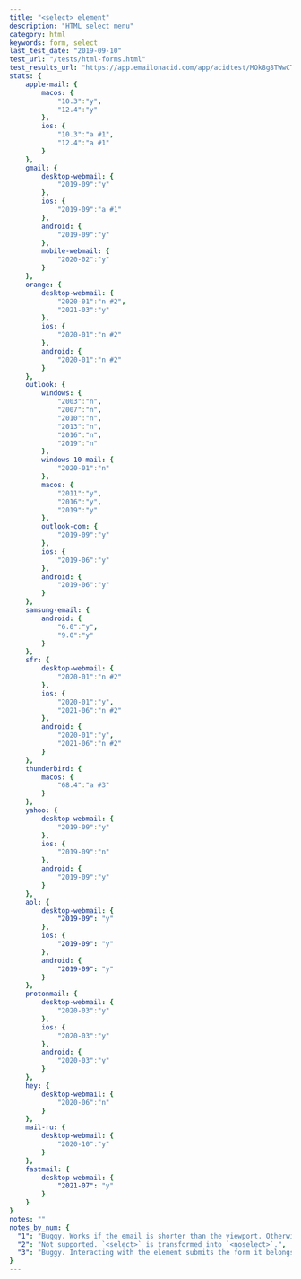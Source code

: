 ```yaml
---
title: "<select> element"
description: "HTML select menu"
category: html
keywords: form, select
last_test_date: "2019-09-10"
test_url: "/tests/html-forms.html"
test_results_url: "https://app.emailonacid.com/app/acidtest/MOk8g8TWwCTL4vLGrdMIgu3Vncqdxif6KlK4g8HfUV1mB/list"
stats: {
    apple-mail: {
        macos: {
            "10.3":"y",
            "12.4":"y"
        },
        ios: {
            "10.3":"a #1",
            "12.4":"a #1"
        }
    },
    gmail: {
        desktop-webmail: {
            "2019-09":"y"
        },
        ios: {
            "2019-09":"a #1"
        },
        android: {
            "2019-09":"y"
        },
        mobile-webmail: {
            "2020-02":"y"
        }
    },
    orange: {
        desktop-webmail: {
            "2020-01":"n #2",
            "2021-03":"y"
        },
        ios: {
            "2020-01":"n #2"
        },
        android: {
            "2020-01":"n #2"
        }
    },
    outlook: {
        windows: {
            "2003":"n",
            "2007":"n",
            "2010":"n",
            "2013":"n",
            "2016":"n",
            "2019":"n"
        },
        windows-10-mail: {
            "2020-01":"n"
        },
        macos: {
            "2011":"y",
            "2016":"y",
            "2019":"y"
        },
        outlook-com: {
            "2019-09":"y"
        },
        ios: {
            "2019-06":"y"
        },
        android: {
            "2019-06":"y"
        }
    },
    samsung-email: {
        android: {
            "6.0":"y",
            "9.0":"y"
        }
    },
    sfr: {
        desktop-webmail: {
            "2020-01":"n #2"
        },
        ios: {
            "2020-01":"y",
            "2021-06":"n #2"
        },
        android: {
            "2020-01":"y",
            "2021-06":"n #2"
        }
    },
    thunderbird: {
        macos: {
            "68.4":"a #3"
        }
    },
    yahoo: {
        desktop-webmail: {
            "2019-09":"y"
        },
        ios: {
            "2019-09":"n"
        },
        android: {
            "2019-09":"y"
        }
    },
    aol: {
        desktop-webmail: {
            "2019-09": "y"
        },
        ios: {
            "2019-09": "y"
        },
        android: {
            "2019-09": "y"
        }
    },
    protonmail: {
        desktop-webmail: {
            "2020-03":"y"
        },
        ios: {
            "2020-03":"y"
        },
        android: {
            "2020-03":"y"
        }
    },
    hey: {
        desktop-webmail: {
            "2020-06":"n"
        }
    },
    mail-ru: {
        desktop-webmail: {
            "2020-10":"y"
        }
    },
    fastmail: {
        desktop-webmail: {
            "2021-07": "y"
        }
    }
}
notes: ""
notes_by_num: {
  "1": "Buggy. Works if the email is shorter than the viewport. Otherwise the screen goes blank when the `<select>` is in focus.",
  "2": "Not supported. `<select>` is transformed into `<noselect>`.",
  "3": "Buggy. Interacting with the element submits the form it belongs in."
}
---
```

